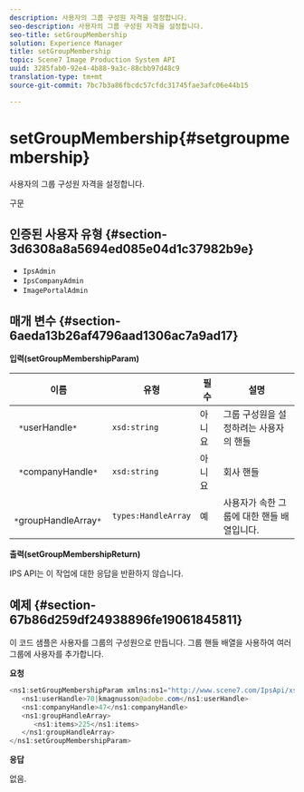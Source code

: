 ```yaml
---
description: 사용자의 그룹 구성원 자격을 설정합니다.
seo-description: 사용자의 그룹 구성원 자격을 설정합니다.
seo-title: setGroupMembership
solution: Experience Manager
title: setGroupMembership
topic: Scene7 Image Production System API
uuid: 3285fab0-92e4-4b88-9a3c-88cbb97d48c9
translation-type: tm+mt
source-git-commit: 7bc7b3a86fbcdc57cfdc31745fae3afc06e44b15

---
```



# setGroupMembership{#setgroupmembership}

사용자의 그룹 구성원 자격을 설정합니다.

구문

## 인증된 사용자 유형 {#section-3d6308a8a5694ed085e04d1c37982b9e}

* `IpsAdmin`
* `IpsCompanyAdmin`
* `ImagePortalAdmin`

## 매개 변수 {#section-6aeda13b26af4796aad1306ac7a9ad17}

**입력(setGroupMembershipParam)**

| 이름 | 유형 | 필수 | 설명 |
|---|---|---|---|
| ` *`userHandle`*` | `xsd:string` | 아니요 | 그룹 구성원을 설정하려는 사용자의 핸들 |
| ` *`companyHandle`*` | `xsd:string` | 아니요 | 회사 핸들 |
| ` *`groupHandleArray`*` | `types:HandleArray` | 예 | 사용자가 속한 그룹에 대한 핸들 배열입니다. |

**출력(setGroupMembershipReturn)**

IPS API는 이 작업에 대한 응답을 반환하지 않습니다.

## 예제 {#section-67b86d259df24938896fe19061845811}

이 코드 샘플은 사용자를 그룹의 구성원으로 만듭니다. 그룹 핸들 배열을 사용하여 여러 그룹에 사용자를 추가합니다.

**요청**

```java
<ns1:setGroupMembershipParam xmlns:ns1="http://www.scene7.com/IpsApi/xsd">
   <ns1:userHandle>70|kmagnusson@adobe.com</ns1:userHandle>
   <ns1:companyHandle>47</ns1:companyHandle>
   <ns1:groupHandleArray>
      <ns1:items>225</ns1:items>
   </ns1:groupHandleArray>
</ns1:setGroupMembershipParam>
```

**응답**

없음.
